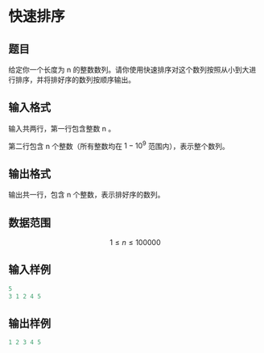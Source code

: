 # 快速排序
## 题目
给定你一个长度为 n 的整数数列。请你使用快速排序对这个数列按照从小到大进行排序，并将排好序的数列按顺序输出。

## 输入格式

输入共两行，第一行包含整数 n 。

第二行包含 n 个整数（所有整数均在 $1 - 10^9$ 范围内），表示整个数列。

## 输出格式

输出共一行，包含 n 个整数，表示排好序的数列。

## 数据范围

$$
1\le n \le 100000
$$

## 输入样例

```cpp
5
3 1 2 4 5
```

## 输出样例

```cpp
1 2 3 4 5
```

